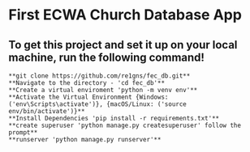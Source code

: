 # First ECWA Church Database App
## To get this project and set it up on your local machine, run the following command!

    **git clone https://github.com/re1gns/fec_db.git** 
    **Navigate to the directory - 'cd fec_db'**
    **Create a virtual enviroment 'python -m venv env'**
    **Activate the Virtual Environment {Windows: ('env\Scripts\activate')}, {macOS/Linux: ('source env/bin/activate')}**
    **Install Dependencies 'pip install -r requirements.txt'**
    **create superuser 'python manage.py createsuperuser' follow the prompt**
    **runserver 'python manage.py runserver'**

